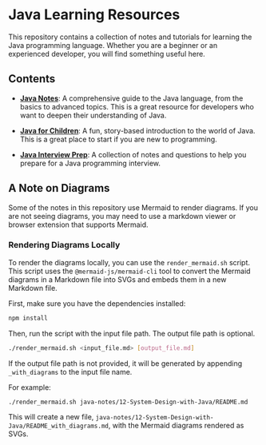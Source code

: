 # Java Learning Resources

This repository contains a collection of notes and tutorials for learning the Java programming language. Whether you are a beginner or an experienced developer, you will find something useful here.

## Contents

*   [**Java Notes**](./java-notes/README.md): A comprehensive guide to the Java language, from the basics to advanced topics. This is a great resource for developers who want to deepen their understanding of Java.

*   [**Java for Children**](./java-for-children/Dramatis_Personae.md): A fun, story-based introduction to the world of Java. This is a great place to start if you are new to programming.

*   [**Java Interview Prep**](./Java_Interview_Prep.md): A collection of notes and questions to help you prepare for a Java programming interview.

## A Note on Diagrams

Some of the notes in this repository use Mermaid to render diagrams. If you are not seeing diagrams, you may need to use a markdown viewer or browser extension that supports Mermaid.

### Rendering Diagrams Locally

To render the diagrams locally, you can use the `render_mermaid.sh` script. This script uses the `@mermaid-js/mermaid-cli` tool to convert the Mermaid diagrams in a Markdown file into SVGs and embeds them in a new Markdown file.

First, make sure you have the dependencies installed:

```bash
npm install
```


Then, run the script with the input file path. The output file path is optional.

```bash
./render_mermaid.sh <input_file.md> [output_file.md]
```

If the output file path is not provided, it will be generated by appending `_with_diagrams` to the input file name.

For example:

```bash
./render_mermaid.sh java-notes/12-System-Design-with-Java/README.md
```

This will create a new file, `java-notes/12-System-Design-with-Java/README_with_diagrams.md`, with the Mermaid diagrams rendered as SVGs.

